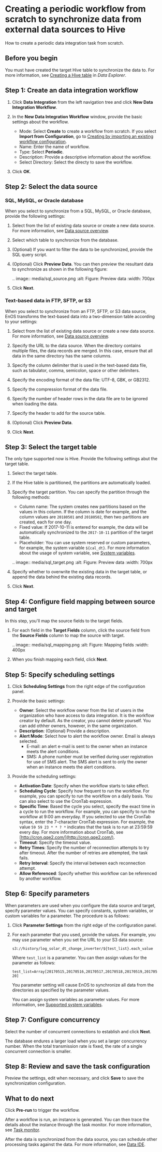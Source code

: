# Creating a periodic workflow from scratch to synchronize data from external data sources to Hive

How to create a periodic data integration task from scratch.

## Before you begin

You must have created the target Hive table to synchronize the data to. For more information, see [Creating a Hive table](https://www.envisioniot.com/docs/data-explorer/en/latest/creating_hivetable.html) in *Data Explorer*.

## Step 1: Create an data integration workflow

1. Click **Data Integration** from the left navigation tree and click **New Data Integration Workflow**.

2. In the **New Data Integration Workflow** window, provide the basic settings about the workflow.

   - Mode: Select **Create** to create a workflow from scratch. If you select **Import from Configuration**, go to [Creating by importing an existing workflow configuration](importing_existing_config).
   - Name: Enter the name of workflow.
   - Type: Select **Periodic**.
   - Description: Provide a descriptive information about the workflow.
   - Select Directory: Select the directy to save the workflow.

3. Click **OK**.

## Step 2: Select the data source

### SQL, MySQL, or Oracle database

When you select to synchronize from a SQL, MySQL, or Oracle database, provide the following settings:

1. Select from the list of existing data source or create a new data source. For more information, see [Data source overview](../data_source/datasource_overview).

2. Select which table to synchronize from the database.

3. (Optional) If you want to filter the data to be synchronized, provide the SQL query script.

4. (Optional) Click **Preview Data**. You can then preview the resultant data to synchronize as shown in the following figure:

   .. image:: media/sql_source.png
      :alt: Figure: Preview data
      :width: 700px

5. Click **Next**.

### Text-based data in FTP, SFTP, or S3

When you select to synchronize from an FTP, SFTP, or S3 data source, EnOS transforms the text-based data into a two-dimension table according to your settings:

1. Select from the list of existing data source or create a new data source. For more information, see [Data source overview](../data_source/datasource_overview).

2. Specify the URL to the data source. When the directory contains multiple files, the data records are merged. In this case, ensure that all data in the same directory has the same columns.

3. Specify the column delimiter that is used in the text-based data file, such as tabulator, comma, semicolon, space or other delimiters.

4. Specify the encoding format of the data file: UTF-8, GBK, or GB2312.

5. Specify the compression format of the data file.

6. Specify the number of header rows in the data file are to be ignored when loading the data.

7. Specify the header to add for the source table.

8. (Optional) Click **Preview Data**.

9. Click **Next**.


## Step 3: Select the target table

The only type supported now is Hive. Provide the following settings abut the target table.
1. Select the target table.

2. If the Hive table is partitioned, the partitions are automatically loaded.

3. Specify the target partition. You can specify the partition through the following methods:

   - Column name: The system creates new partitions based on the values in this column. If the column is date for example, and the column values are `20180501` and `20180502`, then two partitions are created, each for one day.
   - Fixed value: If 2017-10-11 is entered for example, the data will be automatically synchronized to the `2017-10-11` partition of the target table.
   - Placeholder: You can use system reserved or custom parameters, for example, the system variable `${cal_dt}`. For more information about the usage of system variable, see [System variables](../data_ide/system_variables).

   .. image:: media/sql_target.png
      :alt: Figure: Preview data
      :width: 700px  

4. Specify whether to overwrite the existing data in the target table, or append the data behind the existing data records.

5. Click **Next**.

## Step 4: Configure field mapping between source and target

In this step, you'll map the source fields to the target fields.

1. For each field in the **Target Fields** column, click the source field from the **Source Fields** column to map the source with target.

   .. image:: media/sql_mapping.png
      :alt: Figure: Mapping fields
      :width: 400px

2. When you finish mapping each field, click **Next**.

## Step 5: Specify scheduling settings

1. Click **Scheduling Settings** from the right edge of the configuration panel.

2. Provide the basic settings:

   - **Owner**: Select the workflow owner from the list of users in the organization who have access to data integration. It is the workflow creator by default. As the creator, you cannot delete yourself. You can add othher owners, however, in the same organization.
   - **Description**: (Optional) Provide a description.
   - **Alert Mode**: Select how to alert the workflow owner. Email is always selected.
      - E-mail: an alert e-mail is sent to the owner when an instance meets the alert conditions.
      - SMS: A phone number must be verified during user registration for use of SMS alert. The SMS alert is sent to only the owner when an instance meets the alert conditions.

3. Provide the scheduling settings:

   - **Activation Date**: Specify when the workflow starts to take effect.
   - **Scheduling Cycle**: Specify how frequent to run the workflow. For example, you can specify to run the workflow on a daily basis. You can also select to use the CronTab expression.
   - **Specific Time**: Based the cycle you select, specify the exact time in a cycle to run the workflow. For example, you can specify to run the workflow at 9:00 am everyday. If you selected to use the CronTab syntax, enter the 7-character CronTab expression. For example, the value `59 59 23 * * ? *` indicates that the task is to run at 23:59:59 every day. For more information about CronTab, see [http://cron.qqe2.com/](http://cron.qqe2.com/).
   - **Timeout**: Specify the timeout value.
   - **Retry Times**: Specify the number of reconnection attempts to try after timeout. After the number of retries are attempted, the task fails.
   - **Retry Interval**: Specify the interval between each reconnection attempt.
   - **Allow Referenced**: Specify whether this workflow can be referenced by another workflow.

## Step 6: Specify parameters

When parameters are used when you configure the data source and target, specify parameter values. You can specify constants, system variables, or custom variables for a parameter. The procedure is as follows:

1. Click **Parameter Settings** from the right edge of the configuration panel.

2. For each parameter that you used, provide the values. For example, you may use parameter when you set the URL to your S3 data source:

   `s3://history/log_solar_dt_change_inverter/${test_list}.each_value`

   Where `test_list` is a parameter. You can then assign values for the parameter as follows:

   `test_list=Array[20170515,20170516,20170517,20170518,20170519,20170520]`

   You parameter setting will cause EnOS to synchronize all data from the directories as specified by the parameter values.

   You can assign system variables as parameter values. For more information, see [Supported system variables](../data_ide/system_variables).

## Step 7: Configure concurrency

Select the number of concurrent connections to establish and click **Next**.

The database endures a larger load when you set a larger concurrency number. When the total transmission rate is fixed, the rate of a single concurrent connection is smaller.


## Step 8: Review and save the task configuration

Preview the settings, edit when necessary, and click **Save** to save the synchronization configuration.

## What to do next

Click **Pre-run** to trigger the workflow.

After a workflow is run, an instance is generated. You can then trace the details about the instance through the task monitor. For more information, see [Task monitor](../task_monitor/monitoring_workflow_periodic).

After the data is synchronized from the data source, you can schedule other processing tasks against the data. For more information, see [Data IDE](../data_ide/dataide_overview).
